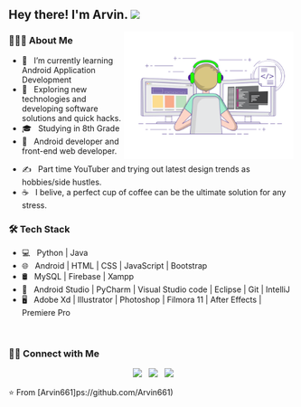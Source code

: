 <h2> Hey there! I'm Arvin. <img src="https://github.com/souvikguria98/souvikguria98/blob/master/Hi.gif" width="20"></h2>
<img align="right" alt="GIF" src="https://raw.githubusercontent.com/devSouvik/devSouvik/master/gif3.gif" width="300"/>

<h3> 👨🏻‍💻 About Me </h3>

- 🔭 &nbsp; I’m currently learning Android Application Development
- 🤔 &nbsp; Exploring new technologies and developing software solutions and quick hacks.
- 🎓 &nbsp; Studying in 8th Grade
- 💼 &nbsp; Android developer and front-end web developer.
<!-- - 🌱 &nbsp; Enthusiast in cyber Security and Artificial Intelligence . -->
- ✍️ &nbsp; Part time YouTuber and trying out latest design trends as hobbies/side hustles.
- ☕ &nbsp; I belive, a perfect cup of coffee can be the ultimate solution for any stress. 

<h3>🛠 Tech Stack</h3>

- 💻 &nbsp; Python | Java  
- 🌐 &nbsp; Android | HTML | CSS | JavaScript | Bootstrap 
- 🛢 &nbsp; MySQL | Firebase | Xampp
- 🔧 &nbsp; Android Studio | PyCharm | Visual Studio code | Eclipse | Git | IntelliJ
- 🖥 &nbsp; Adobe Xd | Illustrator | Photoshop | Filmora 11 | After Effects | Premiere Pro

<br>

<!-- <img align="center" src="https://github-readme-stats.vercel.app/api?username=devSouvik&include_all_commits=true&count_private=true&show_icons=true&line_height=20&title_color=7A7ADB&icon_color=2234AE&text_color=D3D3D3&bg_color=0,000000,130F40" alt="Arvin's Github Stats">

</br>

[![Top Langs](https://github-readme-stats.vercel.app/api/top-langs/?username=devSouvik&layout=compact&text_color=daf7dc&bg_color=151515)](https://github.com/devSouvik/github-readme-stats) -->


<h3> 🤝🏻 Connect with Me </h3>

<p align="center">
&nbsp; <a href="https://twitter.com/YenokePlayz" target="_blank" rel="noopener noreferrer"><img src="https://img.icons8.com/plasticine/100/000000/twitter.png" width="50" /></a>  
&nbsp; <a href="https://www.instagram.com/arvin.das.6661" target="_blank" rel="noopener noreferrer"><img src="https://img.icons8.com/plasticine/100/000000/instagram-new.png" width="50" /></a>  
&nbsp; <a href="arvingaming2021@gmail.com" target="_blank" rel="noopener noreferrer"><img src="https://img.icons8.com/plasticine/100/000000/gmail.png"  width="50" /></a>
</p>

⭐️ From [Arvin661]ps://github.com/Arvin661)
